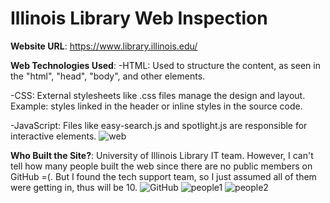 # Illinois Library Web Inspection

**Website URL**: https://www.library.illinois.edu/

**Web Technologies Used**:
-HTML: Used to structure the content, as seen in the "html", "head", "body", and other elements.

-CSS: External stylesheets like .css files manage the design and layout. Example: styles linked in the header or inline styles in the source code.

-JavaScript: Files like easy-search.js and spotlight.js are responsible for interactive elements.
![web](https://github.com/user-attachments/assets/3d2be0c8-4291-4bc1-8f8e-bb0d9e61007a)

**Who Built the Site?**:
University of Illinois Library IT team. However, I can't tell how many people built the web since there are no public members on GitHub =(. But I found the tech support team, so I just assumed all of them were getting in, thus will be 10.
![GitHub](https://github.com/user-attachments/assets/04008714-bf67-4757-b9f6-9c21c22b5582)
![people1](https://github.com/user-attachments/assets/0477a49b-5821-4982-9f11-f0e6cd8d93ed)
![people2](https://github.com/user-attachments/assets/de4fe841-641b-4b06-8c3b-e15c8bc800d6)


